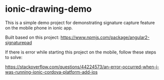 # ionic-drawing-demo
This is a simple demo project for demonstrating signature capture feature on the mobile phone in ionic app.

Built based on this project:
https://www.npmjs.com/package/angular2-signaturepad


If there is error while starting this project on the mobile, follow these steps to solve:

https://stackoverflow.com/questions/44224573/an-error-occurred-when-i-was-running-ionic-cordova-platform-add-ios
